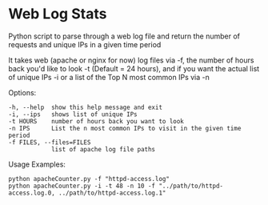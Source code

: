 # Web Log Stats
Python script to parse through a web log file and return the number of requests and unique IPs in a given time period

It takes web (apache or nginx for now) log files via -f, the number of hours back you'd like to look -t (Default = 24 hours), and if you want the actual list of unique IPs -i or a list of the Top N most common IPs via -n

Options:
```
-h, --help  show this help message and exit
-i, --ips   shows list of unique IPs
-t HOURS    number of hours back you want to look
-n IPS      List the n most common IPs to visit in the given time period
-f FILES, --files=FILES
       		list of apache log file paths
```

Usage Examples:
```
python apacheCounter.py -f "httpd-access.log"
python apacheCounter.py -i -t 48 -n 10 -f "../path/to/httpd-access.log.0, ../path/to/httpd-access.log.1"
